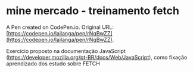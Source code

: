# mine mercado - treinamento fetch

A Pen created on CodePen.io. Original URL: [https://codepen.io/lailanga/pen/rNqBwZZ](https://codepen.io/lailanga/pen/rNqBwZZ).

Exercício proposto na documentação JavaScript (https://developer.mozilla.org/pt-BR/docs/Web/JavaScript), como fixação aprendizado dos estudo sobre FETCH